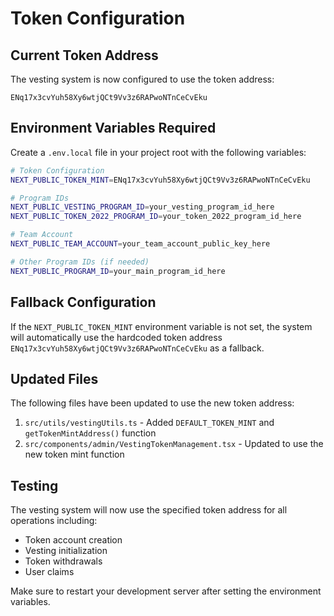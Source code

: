 # Token Configuration

## Current Token Address
The vesting system is now configured to use the token address:
```
ENq17x3cvYuh58Xy6wtjQCt9Vv3z6RAPwoNTnCeCvEku
```

## Environment Variables Required

Create a `.env.local` file in your project root with the following variables:

```bash
# Token Configuration
NEXT_PUBLIC_TOKEN_MINT=ENq17x3cvYuh58Xy6wtjQCt9Vv3z6RAPwoNTnCeCvEku

# Program IDs
NEXT_PUBLIC_VESTING_PROGRAM_ID=your_vesting_program_id_here
NEXT_PUBLIC_TOKEN_2022_PROGRAM_ID=your_token_2022_program_id_here

# Team Account
NEXT_PUBLIC_TEAM_ACCOUNT=your_team_account_public_key_here

# Other Program IDs (if needed)
NEXT_PUBLIC_PROGRAM_ID=your_main_program_id_here
```

## Fallback Configuration

If the `NEXT_PUBLIC_TOKEN_MINT` environment variable is not set, the system will automatically use the hardcoded token address `ENq17x3cvYuh58Xy6wtjQCt9Vv3z6RAPwoNTnCeCvEku` as a fallback.

## Updated Files

The following files have been updated to use the new token address:

1. `src/utils/vestingUtils.ts` - Added `DEFAULT_TOKEN_MINT` and `getTokenMintAddress()` function
2. `src/components/admin/VestingTokenManagement.tsx` - Updated to use the new token mint function

## Testing

The vesting system will now use the specified token address for all operations including:
- Token account creation
- Vesting initialization
- Token withdrawals
- User claims

Make sure to restart your development server after setting the environment variables.
